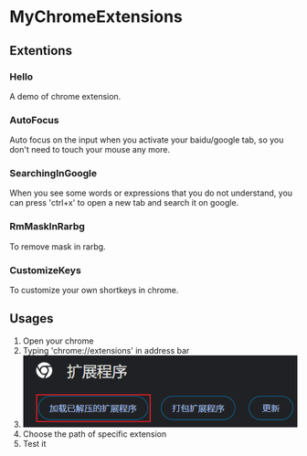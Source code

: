 # MyChromeExtensions

## Extentions

### Hello

A demo of chrome extension.

### AutoFocus

Auto focus on the input when you activate your baidu/google tab, so you don't need to touch your mouse any more.

### SearchingInGoogle

When you see some words or expressions that you do not understand, you can press 'ctrl+x' to open a new tab and search it on google.

### RmMaskInRarbg

To remove mask in rarbg.

### CustomizeKeys

To customize your own shortkeys in chrome.

## Usages

1. Open your chrome
2. Typing 'chrome://extensions' in address bar
3. ![alt text](image.png)
4. Choose the path of specific extension
5. Test it